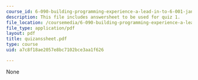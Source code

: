 ```yaml
---
course_id: 6-090-building-programming-experience-a-lead-in-to-6-001-january-iap-2005
description: This file includes answersheet to be used for quiz 1.
file_location: /coursemedia/6-090-building-programming-experience-a-lead-in-to-6-001-january-iap-2005/a7c8f18ae2057e8bc7102bce3aa1f626_quizanssheet.pdf
file_type: application/pdf
layout: pdf
title: quizanssheet.pdf
type: course
uid: a7c8f18ae2057e8bc7102bce3aa1f626

---
```

None